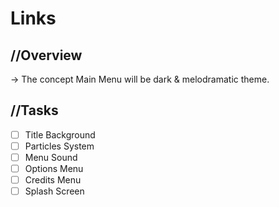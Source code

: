 # Links

## //Overview
-> The concept Main Menu will be dark & melodramatic theme.

## //Tasks
- [ ] Title Background
- [ ] Particles System
- [ ] Menu Sound
- [ ] Options Menu
- [ ] Credits Menu
- [ ] Splash Screen